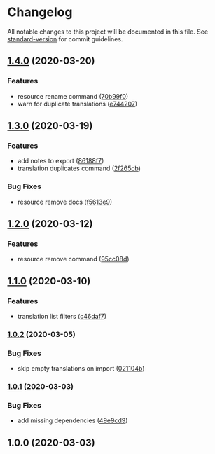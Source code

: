 # Changelog

All notable changes to this project will be documented in this file. See [standard-version](https://github.com/conventional-changelog/standard-version) for commit guidelines.

## [1.4.0](https://github.com/justinlettau/i18n-db/compare/v1.3.0...v1.4.0) (2020-03-20)


### Features

* resource rename command ([70b99f0](https://github.com/justinlettau/i18n-db/commit/70b99f058e9cf09fa8868e366f238fdbca5287ee))
* warn for duplicate translations ([e744207](https://github.com/justinlettau/i18n-db/commit/e744207ce151aecff1bae86bc58dfa1ec5e4faaf))

## [1.3.0](https://github.com/justinlettau/i18n-db/compare/v1.2.0...v1.3.0) (2020-03-19)


### Features

* add notes to export ([86188f7](https://github.com/justinlettau/i18n-db/commit/86188f765a825ee842d0b13345f05da7021d03ff))
* translation duplicates command ([2f265cb](https://github.com/justinlettau/i18n-db/commit/2f265cb4739fa8787c6c7f2a7f39f235c00a6a51))


### Bug Fixes

* resource remove docs ([f5613e9](https://github.com/justinlettau/i18n-db/commit/f5613e98cb88c0c556181dba5cdc5fbe41b1ccfe))

## [1.2.0](https://github.com/justinlettau/i18n-db/compare/v1.1.0...v1.2.0) (2020-03-12)


### Features

* resource remove command ([95cc08d](https://github.com/justinlettau/i18n-db/commit/95cc08df661b37f5b524a43911402ddf2985d244))

## [1.1.0](https://github.com/justinlettau/i18n-db/compare/v1.0.2...v1.1.0) (2020-03-10)


### Features

* translation list filters ([c46daf7](https://github.com/justinlettau/i18n-db/commit/c46daf74d1297692c1cead6c6f48c77dc7b18292))

### [1.0.2](https://github.com/justinlettau/i18n-db/compare/v1.0.1...v1.0.2) (2020-03-05)


### Bug Fixes

* skip empty translations on import ([021104b](https://github.com/justinlettau/i18n-db/commit/021104b865b22f88eccf0ca17e39c50f3ce934cb))

### [1.0.1](https://github.com/justinlettau/i18n-db/compare/v1.0.0...v1.0.1) (2020-03-03)


### Bug Fixes

* add missing dependencies ([49e9cd9](https://github.com/justinlettau/i18n-db/commit/49e9cd995c0badb74940a5ff9f045914e891059f))

## 1.0.0 (2020-03-03)
